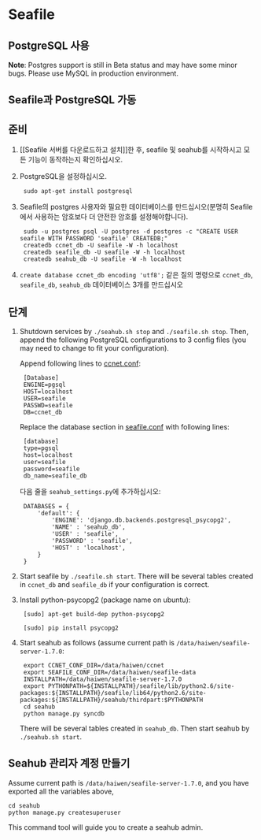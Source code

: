 # Seafile
## PostgreSQL 사용

**Note**: Postgres support is still in Beta status and may have some minor bugs. Please use MySQL in production environment.

## Seafile과 PostgreSQL 가동

## 준비

1. [[Seafile 서버를 다운로드하고 설치]]한 후, seafile 및 seahub를 시작하시고 모든 기능이 동작하는지 확인하십시오.

2. PostgreSQL을 설정하십시오.

        sudo apt-get install postgresql

3. Seafile의 postgres 사용자와 필요한 데이터베이스를 만드십시오(분명히 Seafile에서 사용하는 암호보다 더 안전한 암호를 설정해야합니다). 

        sudo -u postgres psql -U postgres -d postgres -c "CREATE USER seafile WITH PASSWORD 'seafile' CREATEDB;"
        createdb ccnet_db -U seafile -W -h localhost
        createdb seafile_db -U seafile -W -h localhost
        createdb seahub_db -U seafile -W -h localhost

3. ``create database ccnet_db encoding 'utf8';`` 같은 질의 명령으로  `ccnet_db`, `seafile_db`, `seahub_db` 데이터베이스 3개를 만드십시오

## 단계

1. Shutdown services by `./seahub.sh stop` and `./seafile.sh stop`. Then, append the following PostgreSQL configurations to 3 config files (you may need to change to fit your configuration).

    Append following lines to [ccnet.conf](../config/ccnet-conf.md):

        [Database]
        ENGINE=pgsql
        HOST=localhost
        USER=seafile
        PASSWD=seafile
        DB=ccnet_db

    Replace the database section in [seafile.conf](../config/seafile-conf.md) with following lines:

        [database]
        type=pgsql
        host=localhost
        user=seafile
        password=seafile
        db_name=seafile_db

    다음 줄을 `seahub_settings.py`에 추가하십시오:

        DATABASES = {
            'default': {
                'ENGINE': 'django.db.backends.postgresql_psycopg2',
                'NAME' : 'seahub_db',
                'USER' : 'seafile',
                'PASSWORD' : 'seafile',
                'HOST' : 'localhost',
            }
        }

2. Start seafile by `./seafile.sh start`. There will be several tables created in `ccnet_db` and `seafile_db` if your configuration is correct.

3. Install python-psycopg2 (package name on ubuntu):

        [sudo] apt-get build-dep python-psycopg2

        [sudo] pip install psycopg2

4. Start seahub as follows (assume current path is `/data/haiwen/seafile-server-1.7.0`:

        export CCNET_CONF_DIR=/data/haiwen/ccnet
        export SEAFILE_CONF_DIR=/data/haiwen/seafile-data
        INSTALLPATH=/data/haiwen/seafile-server-1.7.0
        export PYTHONPATH=${INSTALLPATH}/seafile/lib/python2.6/site-packages:${INSTALLPATH}/seafile/lib64/python2.6/site-packages:${INSTALLPATH}/seahub/thirdpart:$PYTHONPATH
        cd seahub
        python manage.py syncdb

    There will be several tables created in `seahub_db`. Then start seahub by `./seahub.sh start`.

## Seahub 관리자 계정 만들기

Assume current path is `/data/haiwen/seafile-server-1.7.0`, and you have exported all the variables above,

    cd seahub
    python manage.py createsuperuser

This command tool will guide you to create a seahub admin.


